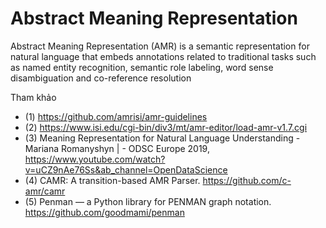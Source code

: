 # Abstract Meaning Representation

Abstract Meaning Representation (AMR) is a semantic representation for natural language that embeds annotations related to traditional tasks such as named entity recognition, semantic role labeling, word sense disambiguation and co-reference resolution

Tham khảo

* (1) https://github.com/amrisi/amr-guidelines
* (2) https://www.isi.edu/cgi-bin/div3/mt/amr-editor/load-amr-v1.7.cgi
* (3) Meaning Representation for Natural Language Understanding - Mariana Romanyshyn | - ODSC Europe 2019, https://www.youtube.com/watch?v=uCZ9nAe76Ss&ab_channel=OpenDataScience
* (4) CAMR: A transition-based AMR Parser. https://github.com/c-amr/camr
* (5) Penman — a Python library for PENMAN graph notation. https://github.com/goodmami/penman